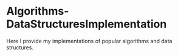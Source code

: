 # Algorithms-DataStructuresImplementation

Here I provide my implementations of popular algorithms and data structures.
